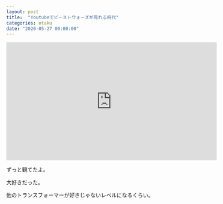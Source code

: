 ```yaml
---
layout: post
title:  "Youtubeでビーストウォーズが見れる時代"
categories: otaku
date: "2020-05-27 00:00:00"
---
```


<div class="google">
<iframe width="560" height="315" src="https://www.youtube.com/embed/videoseries?list=PLhWipIfRhqz0stsLo2v9If0qbNDVfoSrY" frameborder="0" allow="accelerometer; autoplay; encrypted-media; gyroscope; picture-in-picture" allowfullscreen></iframe>
</div>

ずっと観てたよ。

大好きだった。

他のトランスフォーマーが好きじゃないレベルになるくらい。
